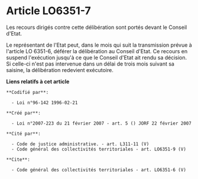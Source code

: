 # Article LO6351-7

Les recours dirigés contre cette délibération sont portés devant le Conseil d'Etat. 

Le représentant de l'Etat peut, dans le mois qui suit la transmission prévue à l'article LO 6351-6, déférer la délibération
au Conseil d'Etat. Ce recours en suspend l'exécution jusqu'à ce que le Conseil d'Etat ait rendu sa décision. Si celle-ci
n'est pas intervenue dans un délai de trois mois suivant sa saisine, la délibération redevient exécutoire.

**Liens relatifs à cet article**

	**Codifié par**:

	  - Loi n°96-142 1996-02-21

	**Créé par**:

	  - Loi n°2007-223 du 21 février 2007 - art. 5 () JORF 22 février 2007

	**Cité par**:

	  - Code de justice administrative. - art. L311-11 (V)
	  - Code général des collectivités territoriales - art. LO6351-9 (V)

	**Cite**:

	  - Code général des collectivités territoriales - art. LO6351-6 (V)
